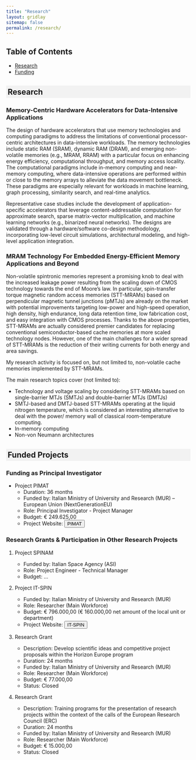 ```yaml
---
title: "Research"
layout: gridlay
sitemap: false
permalink: /research/
---
```


## Table of Contents
- [Research](#reserach)
- [Funding](#funding)

<h2 style="background-color: #f2f2f2; padding: 0.2em; font-weight: bold;"> Research </h2>
<a id="reserach"></a>

### Memory-Centric Hardware Accelerators for Data-Intensive Applications
The design of hardware accelerators that use memory technologies and computing paradigms to address the limitations of conventional processor-centric architectures in data-intensive workloads. The memory technologies include static RAM (SRAM), dynamic RAM (DRAM), and emerging non-volatile memories (e.g., MRAM, RRAM) with a particular focus on enhancing energy efficiency, computational throughput, and memory access locality. The computational paradigms include in-memory computing and near-memory computing, where data-intensive operations are performed within or close to the memory arrays to alleviate the data movement bottleneck. These paradigms are especially relevant for workloads in machine learning, graph processing, similarity search, and real-time analytics.

Representative case studies include the development of application-specific accelerators that leverage content-addressable computation for approximate search, sparse matrix-vector multiplication, and machine learning networks (e.g., binarized neural networks). The designs are validated through a hardware/software co-design methodology, incorporating low-level circuit simulations, architectural modeling, and high-level application integration.

### MRAM Technology For Embedded Energy-Efficient Memory Applications and Beyond
Non-volatile spintronic memories represent a promising knob to deal with the increased leakage power resulting from the scaling down of CMOS technology towards the end of Moore’s law. In particular, spin-transfer torque magnetic random access memories (STT-MRAMs) based on perpendicular magnetic tunnel junctions (pMTJs) are already on the market with potential improvements targeting low-power and high-speed operation, high density, high endurance, long data retention time, low fabrication cost, and easy integration with CMOS processes. Thanks to the above properties, STT-MRAMs are actually considered premier candidates for replacing conventional semiconductor-based cache memories at more scaled technology nodes. However, one of the main challenges for a wider spread of STT-MRAMs is the reduction of their writing currents for both energy and area savings.

My research activity is focused on, but not limited to, non-volatile cache memories implemented by STT-MRAMs.

The main research topics cover (not limited to):
- Technology and voltage scaling by considering STT-MRAMs based on single-barrier MTJs (SMTJs) and double-barrier MTJs (DMTJs)
- SMTJ-based and DMTJ-based STT-MRAMs operating at the liquid nitrogen temperature, which is considered an interesting alternative to deal with the power/ memory wall of classical room-temperature computing.
- In-memory computing
- Non-von Neumann architectures

<h2 style="background-color: #f2f2f2; padding: 0.2em; font-weight: bold;"> Funded Projects </h2>
<a id="funding"></a>

### Funding as Principal Investigator
- Project PIMAT
	- Duration: 36 months
	- Funded by: Italian Ministry of University and Research (MUR) – European Union (NextGenerationEU)
	- Role: Principal Investigator - Project Manager
	- Budget: € 249.625,00 
	- Project Website: <button onclick="window.location.href='{{ site.baseurl }}/proj-pimat/'">PIMAT</button>
	
### Research Grants & Participation in Other Research Projects
1. Project SPINAM
	- Funded by: Italian Space Agency (ASI)
	- Role: Project Engineer - Technical Manager
	- Budget: ...
	
1. Project IT-SPIN
	- Funded by: Italian Ministry of University and Research (MUR)
	- Role: Researcher (Main Workforce)
	- Budget: € 796.000,00 (€ 160.000,00 net amount of the local unit or department)
	- Project Website: <button onclick="window.location.href='https://www.petaspin.com/it-spin/';">IT-SPIN</button>

1. Research Grant
	- Description: Develop scientific ideas and competitive project proposals within the Horizon Europe program
	- Duration: 24 months
	- Funded by: Italian Ministry of University and Research (MUR)
	- Role: Researcher (Main Workforce)
	- Budget: € 77.000,00
	- Status: Closed

1. Research Grant
	- Description: Training programs for the presentation of research projects within the context of the calls of the European Research Council (ERC)
	- Duration: 24 months
	- Funded by: Italian Ministry of University and Research (MUR)
	- Role: Researcher (Main Workforce)
	- Budget: € 15.000,00
	- Status: Closed